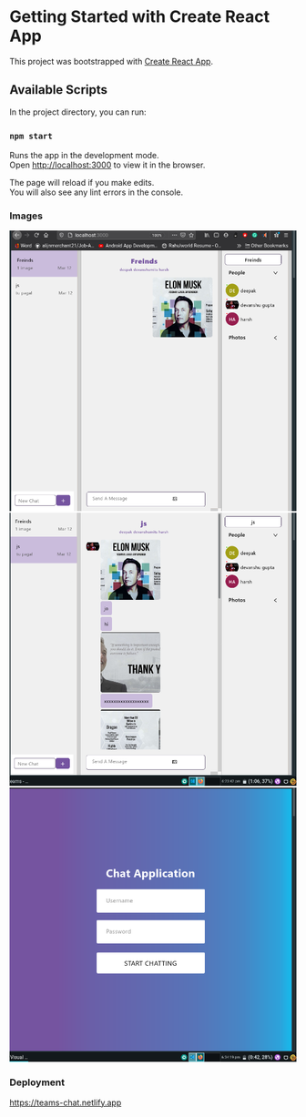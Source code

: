 # Getting Started with Create React App

This project was bootstrapped with [Create React App](https://github.com/facebook/create-react-app).

## Available Scripts

In the project directory, you can run:

### `npm start`

Runs the app in the development mode.\
Open [http://localhost:3000](http://localhost:3000) to view it in the browser.

The page will reload if you make edits.\
You will also see any lint errors in the console.

### Images
<img src = "chat 1.png">
<img src = "chat 2 .png">
<img src = "Login.png">

### Deployment

https://teams-chat.netlify.app

